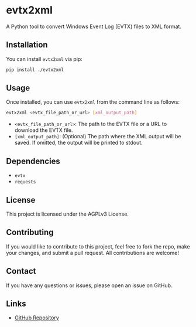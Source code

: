 # evtx2xml

A Python tool to convert Windows Event Log (EVTX) files to XML format.

## Installation

You can install `evtx2xml` via pip:

```bash
pip install ./evtx2xml
```

## Usage

Once installed, you can use `evtx2xml` from the command line as follows:

```bash
evtx2xml <evtx_file_path_or_url> [xml_output_path]
```

- `<evtx_file_path_or_url>`: The path to the EVTX file or a URL to download the EVTX file.
- `[xml_output_path]`: (Optional) The path where the XML output will be saved. If omitted, the output will be printed to stdout.

## Dependencies

- `evtx`
- `requests`

## License

This project is licensed under the AGPLv3 License.

## Contributing

If you would like to contribute to this project, feel free to fork the repo, make your changes, and submit a pull request. All contributions are welcome!

## Contact

If you have any questions or issues, please open an issue on GitHub.

## Links

- [GitHub Repository](https://github.com/cyb3rhq/cyb3rhq)

